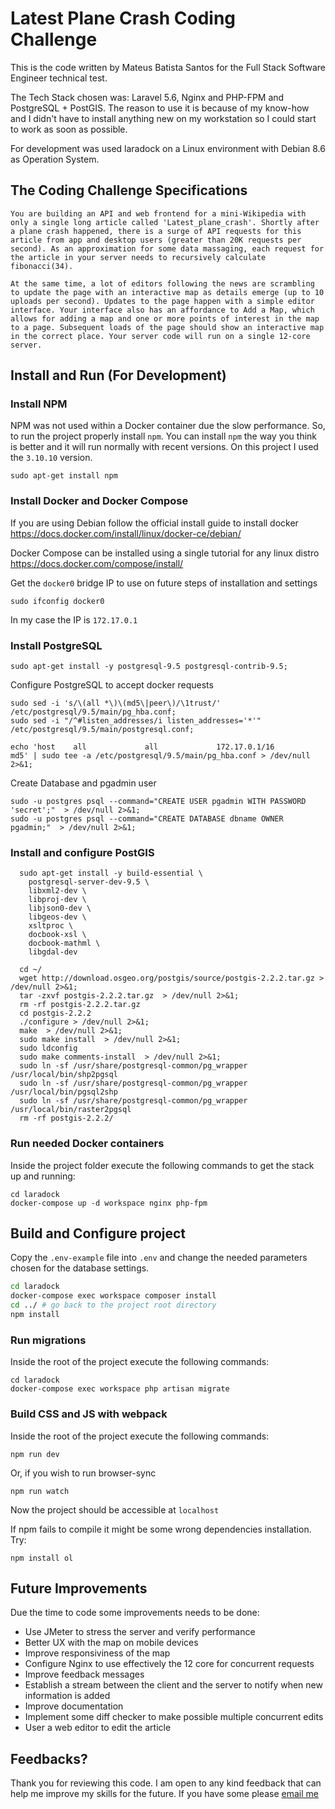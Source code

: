 # Latest Plane Crash Coding Challenge

This is the code written by Mateus Batista Santos for the Full Stack Software Engineer technical test.

The Tech Stack chosen was: Laravel 5.6, Nginx and PHP-FPM and PostgreSQL + PostGIS. The reason to use it is because of my know-how and I didn't have to install anything new on my workstation so I could start to work as soon as possible.

For development was used laradock on a Linux environment with Debian 8.6 as Operation System.

## The Coding Challenge Specifications

```
You are building an API and web frontend for a mini-Wikipedia with only a single long article called 'Latest_plane_crash'. Shortly after a plane crash happened, there is a surge of API requests for this article from app and desktop users (greater than 20K requests per second). As an approximation for some data massaging, each request for the article in your server needs to recursively calculate fibonacci(34).

At the same time, a lot of editors following the news are scrambling to update the page with an interactive map as details emerge (up to 10 uploads per second). Updates to the page happen with a simple editor interface. Your interface also has an affordance to Add a Map, which allows for adding a map and one or more points of interest in the map to a page. Subsequent loads of the page should show an interactive map in the correct place. Your server code will run on a single 12-core server.
```

## Install and Run (For Development)

### Install NPM

NPM was not used within a Docker container due the slow performance. So, to run the project properly install `npm`. You can install `npm`  the way you think is better and it will run normally with recent versions. On this project I used the `3.10.10` version.

```
sudo apt-get install npm
```

### Install Docker and Docker Compose

If you are using Debian follow the official install guide to install docker
https://docs.docker.com/install/linux/docker-ce/debian/

Docker Compose can be installed using a single tutorial for any linux distro
https://docs.docker.com/compose/install/

Get the `docker0` bridge IP to use on future steps of installation and settings

```
sudo ifconfig docker0
```

In my case the IP is `172.17.0.1`

### Install PostgreSQL

```
sudo apt-get install -y postgresql-9.5 postgresql-contrib-9.5;

```

Configure PostgreSQL to accept docker requests

```
sudo sed -i 's/\(all *\)\(md5\|peer\)/\1trust/' /etc/postgresql/9.5/main/pg_hba.conf;
sudo sed -i "/^#listen_addresses/i listen_addresses='*'" /etc/postgresql/9.5/main/postgresql.conf;

echo 'host    all             all             172.17.0.1/16           md5' | sudo tee -a /etc/postgresql/9.5/main/pg_hba.conf > /dev/null 2>&1;
```

Create Database and pgadmin user

```
sudo -u postgres psql --command="CREATE USER pgadmin WITH PASSWORD 'secret';"  > /dev/null 2>&1;
sudo -u postgres psql --command="CREATE DATABASE dbname OWNER pgadmin;"  > /dev/null 2>&1;
```

### Install and configure PostGIS

```
  sudo apt-get install -y build-essential \
    postgresql-server-dev-9.5 \
    libxml2-dev \
    libproj-dev \
    libjson0-dev \
    libgeos-dev \
    xsltproc \
    docbook-xsl \
    docbook-mathml \
    libgdal-dev

  cd ~/
  wget http://download.osgeo.org/postgis/source/postgis-2.2.2.tar.gz > /dev/null 2>&1;
  tar -zxvf postgis-2.2.2.tar.gz  > /dev/null 2>&1;
  rm -rf postgis-2.2.2.tar.gz
  cd postgis-2.2.2
  ./configure > /dev/null 2>&1;
  make  > /dev/null 2>&1;
  sudo make install  > /dev/null 2>&1;
  sudo ldconfig
  sudo make comments-install  > /dev/null 2>&1;
  sudo ln -sf /usr/share/postgresql-common/pg_wrapper /usr/local/bin/shp2pgsql
  sudo ln -sf /usr/share/postgresql-common/pg_wrapper /usr/local/bin/pgsql2shp
  sudo ln -sf /usr/share/postgresql-common/pg_wrapper /usr/local/bin/raster2pgsql
  rm -rf postgis-2.2.2/
```

### Run needed Docker containers

Inside the project folder execute the following commands to get the stack up and running:

```
cd laradock
docker-compose up -d workspace nginx php-fpm

```

## Build and Configure project

Copy the `.env-example` file into `.env` and change the needed parameters chosen for the database settings.

```bash
cd laradock
docker-compose exec workspace composer install
cd ../ # go back to the project root directory
npm install
```

### Run migrations

Inside the root of the project execute the following commands:

```
cd laradock
docker-compose exec workspace php artisan migrate

```

### Build CSS and JS with webpack

Inside the root of the project execute the following commands:

```
npm run dev
```

Or, if you wish to run browser-sync

```
npm run watch
```

Now the project should be accessible at `localhost`

If npm fails to compile it might be some wrong dependencies installation. Try:

```
npm install ol
```

## Future Improvements

Due the time to code some improvements needs to be done:

- Use JMeter to stress the server and verify performance
- Better UX with the map on mobile devices
- Improve responsiviness of the map
- Configure Nginx to use effectively the 12 core for concurrent requests
- Improve feedback messages
- Establish a stream between the client and the server to notify when new information is added
- Improve documentation
- Implement some diff checker to make possible multiple concurrent edits
- User a web editor to edit the article

## Feedbacks?

Thank you for reviewing this code. I am open to any kind feedback that can help me improve my skills for the future. If you have some please [email me](mailto:mateus.batista@grupotesseract.com.br)